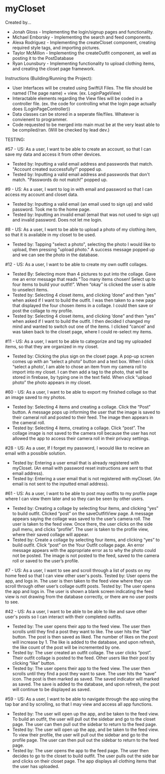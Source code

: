 # myCloset

Created by...
- Jonah Gloss - Implementing the login/signup pages and functionality.
- Michael Emborsky - Implementing the search and feed components.
- Alexa Rodriguez - Implementing the createCloset component, creating required style tags, and importing pictures.
- Taylor McMillon - Implementing the createOutfit component, as well as posting it to the PostDatabase
- Ryan Lounsbury - Implementing functionality to upload clothing items, and creating the closet page framework.

Instructions (Building/Running the Project): 
- User Interfaces will be created using SwiftUI Files. The file should be named (The page name) + view. (ex. LoginPageView)
- Interactable elements regarding the View files will be coded in a controller file. (ex. the code for controlling what the login page actually does (LoginPageController))
- Data classes can be stored in a seperate file/files. Whatever is convienent to programmer.
- Code requested to be merged into main must be at the very least able to be compiled/ran. (Will be checked by lead dev.)


TESTING:

#57 - US: As a user, I want to be able to create an account, so that I can save my data and access it from other devices.
- Tested by: Inputting a valid email address and passwords that match. "Account created successfully!" popped up.
- Tested by: Inputting a valid email address and passwords that don't match. "Passwords do not match!" popped up.

#9 - US: As a user, I want to log in with email and password so that I can access my account and closet data.
- Tested by: Inputting a valid email (an email used to sign up) and valid password. Took me to the home page.
- Tested by: Inputting an invalid email (email that was not used to sign up) and invalid password. Does not let me login.

#8 - US: As a user, I want to be able to upload a photo of my clothing item, so that it is available in my closet to be used.
- Tested by: Tapping "select a photo", selecting the photo I would like to upload, then pressing "upload photo." A success message popped up and we can see the photo in the database.

#12 - US: As a user, I want to be able to create my own outfit collages. 
- Tested By: Selecting more than 4 pictures to put into the collage. Gave me an error message that reads "Too many items chosen! Select up to four items to build your outfit!”. When “okay” is clicked the user is able to unselect items. 
- Tested by: Selecting 4 closet items, and clicking ‘done” and then “yes” when asked if I want to build the outfit. I was then taken to a new page that displayed the four chosen items in a collage. I could then save or post the collage to my profile. 
- Tested by: Selecting 4 closet items, and clicking ‘done” and then “yes” when asked if I want to build the outfit. I then decided I changed my mind and wanted to switch out one of the items. I clicked “cancel’ and was taken back to the closet page, where I could re-select my items. 

#11 -  US: As a user, I want to be able to categorize and tag my uploaded items, so that they are organized in my closet. 
- Tested by: Clicking the plus sign on the closet page. A pop-up screen comes up with an “select a photo” button and a text box. When I click “select a photo’, I am able to chose an item from my camera roll to import into my closet. I can then add a tag to the photo, that will be stored in firebase, by typing one in the text field. When click “upload photo” the photo appears in my closet. 

#60 - US: As a user, I want to be able to export my finished collage so that an image saved to my photos.
- Tested by: Selecting 4 items and creating a collage. Click the “Post” button. A message pops up informing the user that the image is saved to their cameral roll and posted to their feed. The image then appears in the cameral roll. 
- Tested by: Selecting 4 items, creating a collage. Click “post”. The collage image is not saved to the camera roll because the user has not allowed the app to access their camera roll in their privacy settings. 

#28 - US: As a user, If I forget my password, I woould like to recieve an email with a possible solution.
- Tested by: Entering a user email that is already registered with myCloset. (An email with password reset instructions are sent to that email address).
- Tested by: Entering a user email that is not registered with myCloset. (An email is not sent to the inputted email address).

#61 - US: As a user, I want to be able to post may outfits to my profile page where I can view them later and so they can be seen by other users.
- Tested by: Creating a collage by selecting four items, and clicking “yes” to build outfit. Clicked “post” on the saveOutfitView page. A message appears saying the collage was saved to the user’s camera roll. The user is taken to the feed view. Once there, the user clicks on the side pull menu, and clicks “profile”. The user is taken to the profile view, where their saved collage will appear.
- Tested by: Create a collage by selecting four items, and clicking “yes” to build outfit. Click “post” on the Your Outfit collage page. An error message appears with the appropriate error as to why the photo could not be posted. The image is not posted to the feed, saved to the camera roll or saved to the user’s profile. 

#7 - US: As a user, I want to see and scroll through a list of posts on my home feed so that I can view other user's posts.
Tested by: User opens the app, and logs in. The user is then taken to the feed view where they can scroll through other user’s collage outfit posts.
Tested by: The user opens the app and logs in. The user is shown a blank screen indicating the feed view is not drawing from the database correctly, or there are no user posts to see. 

#42 - US: As a user, I want to be able to be able to like and save other user's posts so I can interact with their completed outfits.
- Tested by: The user opens their app to the feed view. The user then scrolls until they find a post they want to like. The user hits the “like” button. The post is then saved as liked. The number of likes on the post will increase by 1. The like is added to the database, and upon refresh, the like count of the post will be incremented by one.
- Tested by: The user created an outfit collage. The user clicks “post”. Their outfit collage is posted to the feed. Other users like their post by clicking “like” button.
- Tested by: The user opens their app to the feed view. The user then scrolls until they find a post they want to save. The user hits the “save” icon. The post is then marked as saved. The saved indicator will marked as saved. The save is added to the database, and upon refresh, the post will continue to be displayed as saved.

#59 - US: As a user, I want to be able to navigate through the app using the tap bar and by scrolling, so that I may view and access all app functions.
- Tested by: The user will open up the app, and be taken to the feed view. To build an outfit, the user will pull out the sidebar and go to the closet page. The user can then pull out the sidebar to return to the feed page.
- Tested by: The user will open up the app, and be taken to the feed view. To view their profile, the user will pull out the sidebar and go to the profile page. The user can then pull out the sidebar to return to the feed page.
- Tested by: The user opens the app to the feed page. The user then decides to go to the closet to build outfit. The user pulls out the side bar and clicks on their closet page. The app displays all clothing items that the user has uploaded.
